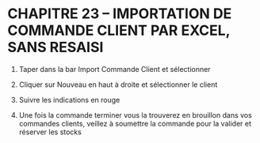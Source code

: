 # CHAPITRE 23 – IMPORTATION DE COMMANDE CLIENT PAR EXCEL, SANS RESAISI

1.	Taper dans la bar Import Commande Client et sélectionner

2.	Cliquer sur Nouveau en haut à droite et sélectionner le client

3.	Suivre les indications en rouge

4.	Une fois la commande terminer vous la trouverez en brouillon dans vos commandes clients, veillez à soumettre la commande pour la valider et réserver les stocks
